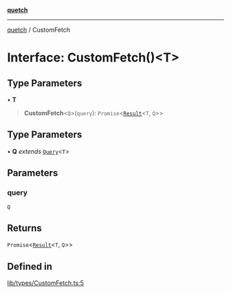 [**quetch**](../README.md)

***

[quetch](../README.md) / CustomFetch

# Interface: CustomFetch()\<T\>

## Type Parameters

• **T**

> **CustomFetch**\<`Q`\>(`query`): `Promise`\<[`Result`](../type-aliases/Result.md)\<`T`, `Q`\>\>

## Type Parameters

• **Q** *extends* [`Query`](../type-aliases/Query.md)\<`T`\>

## Parameters

### query

`Q`

## Returns

`Promise`\<[`Result`](../type-aliases/Result.md)\<`T`, `Q`\>\>

## Defined in

[lib/types/CustomFetch.ts:5](https://github.com/nevoland/quetch/blob/5d54d23c7450a0f85309e15fdf3a25ea832b3452/lib/types/CustomFetch.ts#L5)

